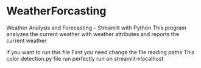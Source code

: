 # WeatherForcasting
Weather Analysis and Forecasting – Streamlit with Python 
This program analyzes the current weather with weather attributes and reports the current weather

if you want to run this file
First you need change the file reading paths 
This color detection.py file run perfectly run on streamlit->localhost
